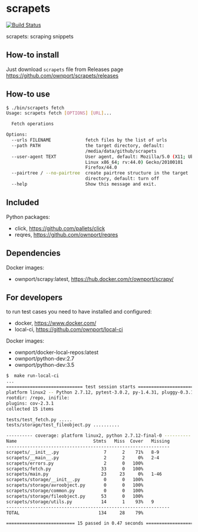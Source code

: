 # scrapets

[![Build Status](https://travis-ci.org/ownport/scrapets.svg?branch=master)](https://travis-ci.org/ownport/scrapets)

scrapets: scraping snippets

## How-to install

Just download `scrapets` file from Releases page https://github.com/ownport/scrapets/releases

## How-to use

```sh
$ ./bin/scrapets fetch
Usage: scrapets fetch [OPTIONS] [URL]...

  Fetch operations

Options:
  --urls FILENAME             fetch files by the list of urls
  --path PATH                 the target directory, default:
                              /media/data/github/scrapets
  --user-agent TEXT           User agent, default: Mozilla/5.0 (X11; Ubuntu;
                              Linux x86_64; rv:44.0) Gecko/20100101
                              Firefox/44.0
  --pairtree / --no-pairtree  create pairtree structure in the target
                              directory, default: turn off
  --help                      Show this message and exit.

```

## Included

Python packages:
- click, https://github.com/pallets/click
- reqres, https://github.com/ownport/reqres

## Dependencies

Docker images:
- ownport/scrapy:latest, https://hub.docker.com/r/ownport/scrapy/


## For developers

to run test cases you need to have installed and configured:
- docker, https://www.docker.com/
- local-ci, https://github.com/ownport/local-ci

Docker images:
- ownport/docker-local-repos:latest
- ownport/python-dev:2.7
- ownport/python-dev:3.5

```sh
$  make run-local-ci
...
============================= test session starts ==============================
platform linux2 -- Python 2.7.12, pytest-3.0.2, py-1.4.31, pluggy-0.3.1
rootdir: /repo, inifile:
plugins: cov-2.3.1
collected 15 items

tests/test_fetch.py .....
tests/storage/test_fileobject.py ..........

---------- coverage: platform linux2, python 2.7.12-final-0 ----------
Name                             Stmts   Miss  Cover   Missing
--------------------------------------------------------------
scrapets/__init__.py                 7      2    71%   8-9
scrapets/__main__.py                 2      2     0%   2-4
scrapets/errors.py                   2      0   100%
scrapets/fetch.py                   33      0   100%
scrapets/main.py                    23     23     0%   1-46
scrapets/storage/__init__.py         0      0   100%
scrapets/storage/avroobject.py       0      0   100%
scrapets/storage/common.py           0      0   100%
scrapets/storage/fileobject.py      53      0   100%
scrapets/storage/utils.py           14      1    93%   9
--------------------------------------------------------------
TOTAL                              134     28    79%

========================== 15 passed in 0.47 seconds ===========================
```
